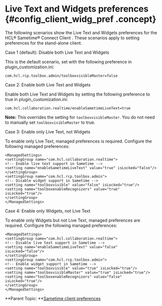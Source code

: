 # Live Text and Widgets preferences {#config_client_widg_pref .concept}

The following scenarios show the Live Text and Widgets preferences for the HCL® Sametime® Connect Client . These scenarios apply to setting preferences for the stand-alone client.

Case 1 \(default\): Disable both Live Text and Widgets

This is the default scenario, set with the following preference in plugin\_customization.ini:

`com.hcl.rcp.toolbox.admin/toolboxvisibleMaster=false`

Case 2: Enable both Live Text and Widgets

Enable both Live Text and Widgets by setting the following preference to true in plugin\_customization.ini:

`com.hcl.collaboration.realtime/enableSametimeLiveText=true`

**Note:** This overrides the setting for `toolboxvisibleMaster`. You do not need to manually set `toolboxvisibleMaster` to true.

Case 3: Enable only Live Text, not Widgets

To enable only Live Text, managed preferences is required. Configure the following managed preferences:

```
<ManagedSettings>
<settingGroup name="com.hcl.collaboration.realtime">
<!-- Enable live text support in Sametime -->
<setting name="enableSametimeLiveText" value="true" isLocked="false"/>
</settingGroup>
<settingGroup name="com.hcl.rcp.toolbox.admin">
<!-- Disable widget support in Sametime -->
<setting name="toolboxvisible" value="false" isLocked="true"/>
<setting name="toolboxenableRecognizers" value="true" isLocked="true"/>
</settingGroup>
</ManagedSettings>
```

Case 4: Enable only Widgets, not Live Text

To enable only Widgets but not Live Text, managed preferences are required. Configure the following managed preferences:

```
<ManagedSettings>
<settingGroup name="com.hcl.collaboration.realtime">
<!-- Disable live text support in Sametime -->
<setting name="enableSametimeLiveText" value="false" isLocked="false"/>
</settingGroup>
<settingGroup name="com.hcl.rcp.toolbox.admin">
<!-- Enable widget support in Sametime -->
<setting name="toolboxvisible" value="true" isLocked="true"/>
<setting name="toolboxvisibleMaster" value="true" isLocked="true"/>
<setting name="toolboxenableRecognizers" value="false" isLocked="true"/>
</settingGroup>
</ManagedSettings>
```

**Parent Topic:  **[Sametime client preferences](config_client_pref_tables.md)

